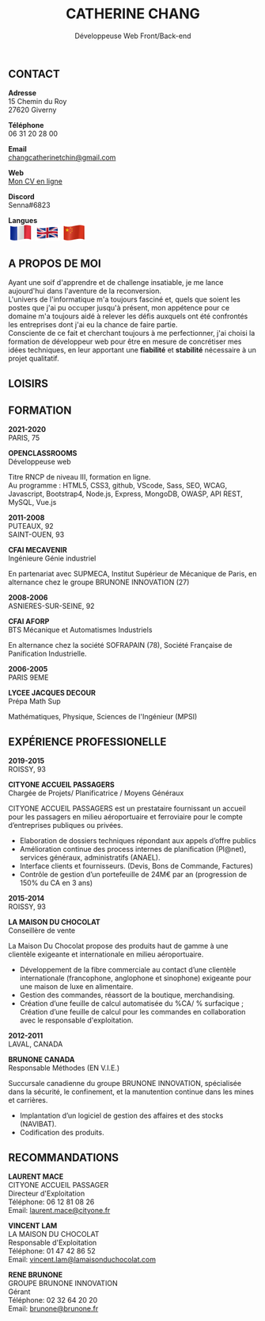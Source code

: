 <!DOCTYPE html>
<html lang="fr">
	<head>
        <meta name="viewport" content="width=device-width, initial-scale=1.0">
        <meta charset="UTF-8">
        <link rel="stylesheet" href="style.css" />
        <script src="https://kit.fontawesome.com/d8f867de61.js" crossorigin="anonymous"></script>
        <title> CV Catherine CHANG </title>   
	</head>
	<body>
        <header>
            <div id="frame-photo">
                <div id="photo-Catherine"></div>
            </div>
            <div id="name">
                <h1> <span>CATHERINE</span> CHANG </h1>
                <p>
                    Développeuse Web Front/Back-end 
                    <div id="title-line"></div>
                </p>
            </div>
        </header>
        <section> 
            <aside>
                <h2> CONTACT </h2>
                <div id="contact">                   
                    <p>
                        <strong>Adresse</strong><br/>
                        15 Chemin du Roy<br/>
                        27620 Giverny
                    </p>
                    <p>
                        <strong>Téléphone</strong><br/>
                        06 31 20 28 00
                    </p>
                    <p>
                        <strong>Email</strong><br/>
                        <a href="mailto:changcatherinetchin@gmail.com">changcatherinetchin@gmail.com</a>
                    </p>
                    <p>
                        <strong>Web</strong><br/>
                        <a href="https://ysennachang.github.io/catherinechang.github.io/">Mon CV en ligne</a>
                    </p>
                    <p>
                        <strong>Discord</strong><br/>
                        Senna#6823
                    <p>
                        <strong>Langues</strong><br/>                        
                        <img src="france-flag-waving-50px.png" alt="Drapeau Français"/>
                        <img src="united-kingdom-flag-waving-50px.png" alt="Drapeau Anglais"/>
                        <img src="china-flag-waving-50px.png" alt="Drapeau Chinois"/>                        
                    </p>
                </div>
                <h2> A PROPOS DE MOI </h2>
                <div id="about-me">
                    <P>
                        Ayant une soif d'apprendre et de challenge insatiable, je me lance aujourd'hui dans l'aventure de la reconversion. <br/>
                        L'univers de l'informatique m'a toujours fasciné et, quels que soient les postes que j'ai pu occuper jusqu'à présent, mon appétence pour ce domaine m'a toujours aidé à relever les défis auxquels ont été confrontés les entreprises dont j'ai eu la chance de faire partie.<br/>
                        Consciente de ce fait et cherchant toujours à me perfectionner, j'ai choisi la formation de développeur web pour être en mesure de concrétiser mes idées techniques, en leur apportant une <strong>fiabilité</strong> et <strong>stabilité</strong> nécessaire à un projet qualitatif.
                    </P>
                </div>
                <h2> LOISIRS </h2>
                <div id="icon">
                    <i class="fas fa-running " id="running"></i>
                    <i class="fas fa-gamepad" id="gamepad"></i>
                    <i class="fas fa-tools" id="tools"></i>                              
                </div>
            </aside>
            <article>
                <div class="category-title">
                    <h2>
                        <i class="fas fa-graduation-cap"></i>
                        FORMATION
                    </h2>
                </div>
                <div class="category">
                    <p><i class="far fa-dot-circle"></i></p>
                    <div class="date-place">                        
                        <p> 
                            <strong>2021-2020</strong><br/>
                            PARIS, 75
                        </p>
                    </div>
                    <div class="establishment">                    
                        <p>
                            <strong>OPENCLASSROOMS</strong><br/>
                            Développeuse web
                        </p>
                        <p>
                            Titre RNCP de niveau III, formation en ligne. <br/>
                            Au programme : HTML5, CSS3, github, VScode, Sass, SEO, WCAG, Javascript, Bootstrap4, Node.js, Express, MongoDB, OWASP, API REST, MySQL, Vue.js
                        </p>                                                            
                    </div>
                </div>
                <div class="category"> 
                    <p><i class="far fa-circle"></i></p>
                    <div class="date-place">
                        <p> 
                            <strong>2011-2008</strong><br/>
                            PUTEAUX, 92<br/>
                            SAINT-OUEN, 93
                        </p>
                    </div>
                    <div class="establishment">
                        <p>
                            <strong>CFAI MECAVENIR</strong> <br/>  
                            Ingénieure Génie industriel
                        </p>
                        <p>
                            En partenariat avec SUPMECA, Institut Supérieur de Mécanique de Paris, en alternance chez le groupe BRUNONE INNOVATION (27)
                        </p>
                    </div>
                </div>
                <div class="category">
                    <p><i class="far fa-circle"></i></p>
                    <div class="date-place">
                        <p>
                            <strong>2008-2006</strong><br/>
                            ASNIERES-SUR-SEINE, 92
                        </p>
                    </div>
                    <div class="establishment">
                        <p>
                            <strong>CFAI AFORP</strong><br/>
                            BTS Mécanique et Automatismes Industriels
                        </p>
                        <p>
                            En alternance chez la société SOFRAPAIN (78), Société Française de Panification Industrielle.
                        </p>
                    </div>
                </div>
                <div class="category">  
                    <p><i class="far fa-circle"></i></p>
                    <div class="date-place">
                        <p>
                            <strong>2006-2005</strong><br/>
                            PARIS 9EME
                        </p>
                    </div>
                    <div class="establishment">
                        <p>
                            <strong>LYCEE JACQUES DECOUR</strong><br/>
                            Prépa Math Sup
                        </p>
                        <p>
                            Mathématiques, Physique, Sciences de l'Ingénieur (MPSI)
                        </p>                    
                    </div>
                </div>                    
                <div class="category-title">
                    <h2>
                        <i class="fas fa-briefcase"></i>
                        EXPÉRIENCE PROFESSIONELLE 
                    </h2>
                </div>
                <div class="category">
                    <p><i class="far fa-dot-circle"></i></p>
                    <div class="date-place">
                        <p>
                            <strong>2019-2015</strong><br/>
                            ROISSY, 93
                        </p>
                    </div>
                    <div class="establishment">
                        <p> 
                            <strong>CITYONE ACCUEIL PASSAGERS</strong><br/>
                            Chargée de Projets/ Planificatrice / Moyens Généraux<br/>
                        </p>
                        <p>
                            CITYONE ACCUEIL PASSAGERS est un prestataire fournissant un accueil pour les passagers en milieu aéroportuaire et ferroviaire pour le compte d’entreprises publiques ou privées.<br/>
                            <ul>
                                <li>Elaboration de dossiers techniques répondant aux appels d’offre publics</li>
                                <li>Amélioration continue des process internes de planification (Pl@net), services généraux, administratifs (ANAEL).</li>
                                <li>Interface clients et fournisseurs. (Devis, Bons de Commande, Factures)</li>
                                <li>Contrôle de gestion d’un portefeuille de 24M€ par an (progression de 150% du CA en 3 ans)</li>
                            </ul>
                        </p>
                    </div>
                </div>
                <div class="category">
                    <p><i class="far fa-circle"></i></p>
                    <div class="date-place">
                        <p>
                            <strong>2015-2014</strong><br/>
                            ROISSY, 93
                        </p>
                    </div>
                    <div class="establishment">
                        <p>
                            <strong>LA MAISON DU CHOCOLAT</strong><br/>
                            Conseillère de vente<br/>
                        </p>
                        <p>
                            La Maison Du Chocolat propose des produits haut de gamme à une clientèle exigeante et internationale en milieu aéroportuaire.<br/>
                            <ul>
                                <li>Développement de la fibre commerciale au contact d’une clientèle internationale (francophone, anglophone et sinophone) exigeante pour une maison de luxe en alimentaire.</li>
                                <li>Gestion des commandes, réassort de la boutique, merchandising.</li>
                                <li>Création d’une feuille de calcul automatisée du %CA/ % surfacique ; Création d’une feuille de calcul pour les commandes en collaboration avec le responsable d'exploitation. </li>
                            </ul>
                        </p>
                    </div>
                </div>
                <div class="category">
                    <p><i class="far fa-circle"></i></p>
                    <div class="date-place">
                        <p>
                            <strong>2012-2011</strong><br/>
                            LAVAL, CANADA
                        </p>
                    </div>
                    <div class="establishment">
                        <p>
                            <strong>BRUNONE CANADA</strong><br/>
                            Responsable Méthodes (EN V.I.E.)<br/>
                        </p>
                        <p>
                            Succursale canadienne du groupe BRUNONE INNOVATION, spécialisée dans la sécurité, le confinement, et la manutention continue dans les mines et carrières.<br/>
                            <ul>
                                <li>Implantation d’un logiciel de gestion des affaires et des stocks (NAVIBAT).</li>
                                <li>Codification des produits.</li>
                            </ul>
                        </p>
                    </div>	 
                </div>
                <div class="category-title">
                    <h2>
                        <i class="fas fa-pencil-alt"></i>
                        RECOMMANDATIONS
                    </h2>
                </div>
                <div class="reco">
                    <p>
                        <strong>LAURENT MACE</strong><br/>
                        CITYONE ACCUEIL PASSAGER<br/>
                        Directeur d'Exploitation<br/>
                        Téléphone: 06 12 81 08 26<br/>
                        Email: <a href="mailto:laurent.mace@cityone.fr">laurent.mace@cityone.fr</a>
                    </p>
                    <p>
                        <strong>VINCENT LAM</strong><br/>
                        LA MAISON DU CHOCOLAT<br/>
                        Responsable d'Exploitation<br/>
                        Téléphone: 01 47 42 86 52<br/>
                        Email: <a href="mailto:vincent.lam@lamaisonduchocolat.com">vincent.lam@lamaisonduchocolat.com</a>
                    </p>
                    <p>
                        <strong>RENE BRUNONE</strong><br/>
                        GROUPE BRUNONE INNOVATION<br/>
                        Gérant<br/>
                        Téléphone: 02 32 64 20 20<br/>
                        Email: <a href="mailto:brunone@brunone.fr">brunone@brunone.fr</a>
                    </p>
                </div>                
            </article>
		</section>
	</body>
</html>

